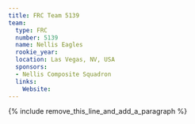 ```yaml
---
title: FRC Team 5139
team:
  type: FRC
  number: 5139
  name: Nellis Eagles
  rookie_year:
  location: Las Vegas, NV, USA
  sponsors:
  - Nellis Composite Squadron
  links:
    Website:
---
```


{% include remove_this_line_and_add_a_paragraph %}